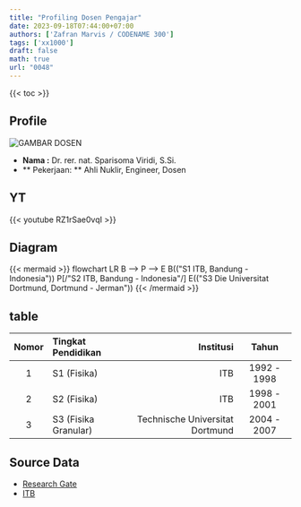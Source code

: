 ```yaml
---
title: "Profiling Dosen Pengajar"
date: 2023-09-18T07:44:00+07:00
authors: ['Zafran Marvis / CODENAME 300']
tags: ['xx1000']
draft: false
math: true
url: "0048"
---
```

{{< toc >}}

## Profile
![GAMBAR DOSEN](https://pengabdian.lppm.itb.ac.id/images/images_dosen/sparisoma%20viridi.png)
- **Nama :** Dr. rer. nat. Sparisoma Viridi, S.Si. 
- ** Pekerjaan: ** Ahli Nuklir, Engineer, Dosen

## YT
{{< youtube RZ1rSae0vqI >}}

## Diagram
{{< mermaid >}}
flowchart LR
	B --> P --> E
	B(("S1 ITB, Bandung - Indonesia"))
	P[/"S2 ITB, Bandung - Indonesia"/]
	E(("S3 Die Universitat Dortmund, Dortmund - Jerman"))
{{< /mermaid >}}


## table 
Nomor | Tingkat Pendidikan | Institusi | Tahun
:-: | :- | -: | :-:
1 | S1 (Fisika) | ITB | 1992 - 1998
2 | S2 (Fisika) | ITB | 1998 - 2001
3 | S3 (Fisika Granular) | Technische Universitat Dortmund | 2004 - 2007


## Source Data
+ [Research Gate](https://www.researchgate.net/profile/Sparisoma-Viridi)
+ [ITB](https://www.itb.ac.id/staf/profil/sparisoma-viridi)


